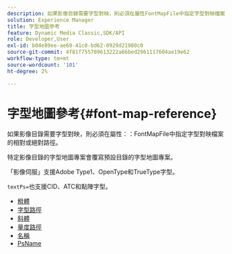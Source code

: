 ```yaml
---
description: 如果影像目錄需要字型對映，則必須在屬性FontMapFile中指定字型對映檔案的相對或絕對路徑。
solution: Experience Manager
title: 字型地圖參考
feature: Dynamic Media Classic,SDK/API
role: Developer,User
exl-id: b04e89ee-ae69-41c0-bd62-0929d21980c0
source-git-commit: 4f81f755789613222a66bed2961117604ae19e62
workflow-type: tm+mt
source-wordcount: '101'
ht-degree: 2%

---
```


# 字型地圖參考{#font-map-reference}

如果影像目錄需要字型對映，則必須在屬性：：FontMapFile中指定字型對映檔案的相對或絕對路徑。

特定影像目錄的字型地圖專案會覆寫預設目錄的字型地圖專案。

「影像伺服」支援Adobe Type1、OpenType和TrueType字型。

`textPs=`也支援CID、ATC和點陣字型。

* [粗體](r-bold-font.md)
* [字型路徑](r-fontpath-font.md)
* [斜體](r-italic-font.md)
* [量度路徑](r-metricspath-font.md)
* [名稱](r-name-font.md)
* [PsName](r-psname-font.md)
